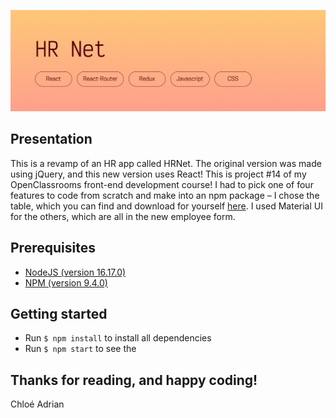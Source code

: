 ![Banner](READMEbanner.jpg)

## Presentation
This is a revamp of an HR app called HRNet. The original version was made using jQuery, and this new version uses React!
This is project #14 of my OpenClassrooms front-end development course! I had to pick one of four features to code from scratch and make into an npm package – I chose the table, which you can find and download for yourself [here](https://www.npmjs.com/package/@chloeadriancreates/custom-react-table). I used Material UI for the others, which are all in the new employee form.

## Prerequisites
- [NodeJS (version 16.17.0)](https://nodejs.org/en/)
- [NPM (version 9.4.0)](https://www.npmjs.com/)

## Getting started
- Run `$ npm install` to install all dependencies
- Run `$ npm start` to see the 

## Thanks for reading, and happy coding!  
Chloé Adrian